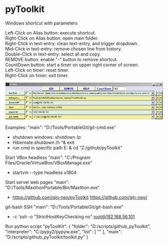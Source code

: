 # pyToolkit
Windows shortcut with parameters

  Left-Click on Alias button: execute shortcut.<br>
  Right-Click on Alias button: open main folder.<br>
  Right-Click in text-entry: clean text-entry, and trigger dropdown.<br>
  Mid-Click in text-entry: remove chosen line from history.<br>
  Double-Click in text-entry: select all and copy.<br>
  REMOVE button: enable "-" button to remove shortcut.<br>
  CountDown button: start a timer on upper right corner of screen.<br>
    Left-Click on timer: reset timer.<br>
    Right-Click on timer: exit timer.<br>

![alt text](https://github.com/qin-neo/pyToolkit/blob/master/example.PNG)

Examples:
  "main": "D:/Tools/PortableGit/git-cmd.exe"
   - shutdown windows:
     shutdown /p
   - Hibernate
     shutdown /h ^& exit
   - run cmd in specific path
     E: & cd  "Z:/github/pyToolkit"

  Start VBox headless
  "main": "C:/Program Files/Oracle/VirtualBox/VBoxManage.exe"
   - startvm --type headless u1804

  Start servel web pages
  "main": "D:/Tools/MaxthonPortable/Bin/Maxthon.exe"
   - https://github.com/qin-neo/pyToolkit https://github.com/qin-neo/

  git-bash SSH
  "main": "D:/Tools/PortableGit/git-bash.exe"
  - -c 'ssh -o "StrictHostKeyChecking no" root@192.168.56.101

  Run python script
    "pyToolKit": {
        "folder": "D:/scripts/github_pyToolkit", 
        "interpreter": "C:/pypy2/pypyw.exe", 
        "list": [
            ""
        ], 
        "main": "D:/scripts/github_pyToolkit/toolkit.py"
    }